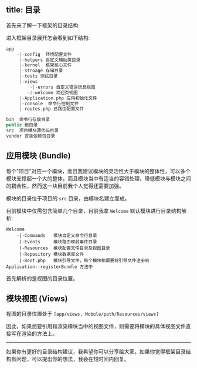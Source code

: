 title: 目录
---
首先来了解一下框架的目录结构:

进入框架目录展开怎会看到如下结构:
```php
app
    -|-config  环境配置文件
     |-helpers 自定义辅助类目录
     |-kernel  框架核心文件
     |-stroage 存储目录
     |-tests 测试目录
     |-views
         -|-errors 自定义错误信息视图
        -|-welcome 欢迎页视图
     |-Application.php 应用初始化文件
     |-console  命令行控制文件
     |-routes.php 总路由配置文件

bin  命令行存放目录
public 根目录
src  项目模块源代码目录
vendor 安装依赖包目录
```

## 应用模块 (Bundle)

每个"项目"对应一个模块，而且我建议模块的灵活性大于模块的整体性，可以多个模块支撑起一个大的整体，而且模块当中有适当的容错处理，降低模块与模块之间的耦合性，然而这一块目前我个人觉得还需要加强。

模块的目录位于项目的 `src` 目录，由模块名建立而成。

目前模块中仅需包含简单几个目录，目前我拿 `Welcome` 默认模块进行目录结构解析:

    Welcome
        -|-Commands   模块自定义命令行目录
         |-Events     模块路由映射事件目录
         |-Resources  模块配置文件目录及视图目录
         |-Repository 模块数据库文件
         |-Boot.php   模块引导文件，每个模块都需要将引导文件注册到Application::registerBundle 方法中

首先解析的是视图的目录位置。

## 模块视图 (Views)

视图的目录位置处于 `[app/views, Mobule/path/Resources/views]`

因此，如果想要引用和渲染模块当中的视图文件，则需要将模块的具体视图文件直接写在渲染的方法上。

----

如果你有更好的目录结构建议，我希望你可以分享给大家。如果你觉得框架目录结构有问题，可以提出你的想法，我会在短时间内回复。

